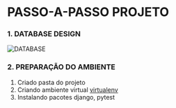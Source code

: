 # PASSO-A-PASSO PROJETO

### 1. DATABASE DESIGN

![DATABASE](https://user-images.githubusercontent.com/12896853/189552961-850ea950-0adf-46a7-bd27-1cf2b447acce.png)

### 2. PREPARAÇÃO DO AMBIENTE

1. Criado pasta do projeto
2. Criando ambiente virtual [virtualenv](https://virtualenv.pypa.io/en/latest/)
3. Instalando pacotes django, pytest
